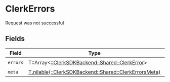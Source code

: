 # ClerkErrors

Request was not successful


## Fields

| Field                                                                                           | Type                                                                                            | Required                                                                                        | Description                                                                                     |
| ----------------------------------------------------------------------------------------------- | ----------------------------------------------------------------------------------------------- | ----------------------------------------------------------------------------------------------- | ----------------------------------------------------------------------------------------------- |
| `errors`                                                                                        | T::Array<[::ClerkSDKBackend::Shared::ClerkError](../../models/shared/clerkerror.md)>            | :heavy_check_mark:                                                                              | N/A                                                                                             |
| `meta`                                                                                          | [T.nilable(::ClerkSDKBackend::Shared::ClerkErrorsMeta)](../../models/shared/clerkerrorsmeta.md) | :heavy_minus_sign:                                                                              | N/A                                                                                             |